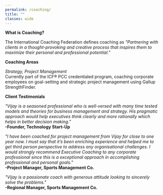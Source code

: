 ```yaml
---
permalink: /coaching/
title: ""
classes: wide
---
```

**What is Coaching?**  

The International Coaching Federation defines coaching as *"Partnering with clients in a thought-provoking and creative process that inspires them to maximize their personal and professional potential."*  

**Coaching Areas**  

*Strategy, Project Management*    
Currently part of the ICF® PCC credentialed program, coaching corporate employees on goal-setting and strategic project management using Gallup StrengthFinder. 

**Client Testimonials**  

*"Vijay is a seasoned professional who is well-versed with many time tested models and theories for business management and strategy. His pragmatic approach would help executives think clearly and more rationally which helps in better decision making."*  
**-Founder, Technology Start-Up**  

*"I have been coached for project management from Vijay for close to one year now. I must say that it’s been enriching experience and helped me to get third person perspective to address any organisational challenges. I would strongly recommend Executive Coaching to any corporate professional since this is a exceptional approach in accomplishing professional and personal goals."*  
**-Project Manager, Sports Management Co.**  

*"Vijay is a passionate coach with generous attitude looking to sincerely solve the problems."*  
**-Regional Manager, Sports Management Co.**  


